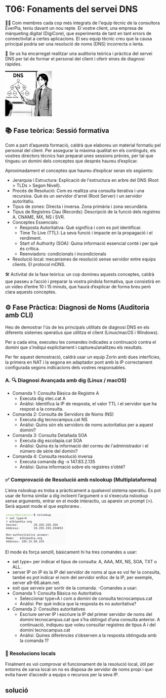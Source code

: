 # T06: Fonaments del servei DNS
🧑‍🏫 Com membres cada cop més integrats de l'equip tècnic de la consultora EverPia, teniu davant un nou repte. El vostre client, una empresa de màrqueting digital (DigiCore), que experimenta de tant en tant errors de connectivitat a certes aplicacions. El seu equip tècnic creu que la causa principal podria ser una resolució de noms (DNS) incorrecta o lenta.

🎯 Se us ha encarregat realitzar una auditoria teòrica i pràctica del servei DNS per tal de formar el personal del client i oferir eines de diagnosi ràpides.

![La portada de la tasca](img/portadatasca.png)

## 📚 Fase teòrica: Sessió formativa
Com a part d’aquesta formació, caldrà que elaboreu un material formatiu pel personal del client. Per assegurar la màxima qualitat en els continguts, els vostres directors tècnics han preparat unes sessions prèvies, per tal que tingueu un domini dels conceptes que després haureu d’explicar.

Aproximadament el conceptes que haureu d’explicar seran els següents:

- Jerarquia i Estructura: Explicació de l'estructura en arbre del DNS (Root > TLDs > Segon Nivell).
- Procés de Resolució: Com es realitza una consulta iterativa i una recursiva. Què és un servidor d'arrel (Root Server) i un servidor autoritatiu.
- Tipus de zones: Directa i inversa. Zona primària i zona secundària.
- Tipus de Registres Clau (Records): Descripció de la funció dels registres A, CNAME, MX, NS i SVR.
- Conceptes Essencials:
  - Resposta Autoritativa: Què significa i com es pot identificar.
  - Time To Live (TTL): La seva funció i impacte en la propagació i el rendiment.
  - Start of Authority (SOA): Quina informació essencial conté i per què és crítica.
  - Reenviadors: condicionals i incondicionals
- Resolució local: mecanismes de resolució sense servidor entre equips clients. El protocol mDNS.

🛠️  Activitat de la fase teòrica: un cop domineu aquests conceptes, caldrà que passeu a l’acció i preparar la vostra píndola formativa, que consistirà en un vídeo d’entre 10 i 15 minuts, que haurà d’explicar de forma breu però clara aquests conceptes.

## ⚙️ Fase Pràctica: Diagnosi de Noms (Auditoria amb CLI)

Heu de demostrar l'ús de les principals utilitats de diagnosi DNS en els diferents sistemes operatius que utilitza el client (Linux/macOS i Windows).

Per a cada eina, executeu les comandes indicades a continuació contra el domini que s’indiqui explícitament i captureu/analitzeu els resultats.

Per fer aquest demostració, caldrà usar un equip Zorin amb dues interfícies, la primera en NAT i la segona en adaptador pont amb la IP correctament configurada segons indicacions dels vostres responsables.

### A. 🔍 Diagnosi Avançada amb dig (Linux / macOS)

- Comanda 1: Consulta Bàsica de Registre A
  - Executa dig xtec.cat A
  - Anàlisi: Identifica la IP de resposta, el valor TTL i el servidor que ha respost a la consulta.
- Comanda 2: Consulta de Servidors de Noms (NS)
  - Executa dig tecnocampus.cat NS
  - Anàlisi: Quins són els servidors de noms autoritatius per a aquest domini?
- Comanda 3: Consulta Detallada SOA
  - Executa dig escolapia.cat SOA
  - Anàlisi: Quina és la informació del correu de l'administrador i el número de sèrie del domini?
- Comanda 4: Consulta resolució inversa
  - Executa comanda dig -x 147.83.2.135
  - Anàlisi: Quina informació sobre els registres s’obté?

### ✅ Comprovació de Resolució amb nslookup (Multiplataforma)

L’eina nslookup es troba a pràcticament a qualsevol sistema operatiu. Es pot usar de forma similar a dig incloent l’argument o si s’executa nslookup sense arguments, entrar en el mode interactiu, us apareix un prompt (>). Serà aquest mode el que explorareu . 

![La portada 2 de la tasca](img/portada2tasca.png)
   
El mode és força senzill, bàsicament hi ha tres comandes a usar:
- set type= per indicar el tipus de consulta: A, AAA, MX, NS, SOA, TXT o ALL.
- server IP on IP és la IP del servidor de noms al que es vol fer la consulta, també es pot indicar el nom del servidor enlloc de la IP, per exemple, server a9-66.akam.net.
- exit que serveix per sortir de la comanda.
-Comandes a usar:
- Comanda 1: Consulta Bàsica no Autoritativa
  - Seleccionar type=A i com a domini de consulta tecnocampus.cat
  - Anàlisi: Per què indica que la resposta és no autoritativa?
- Comanda 2: Consultes autoritatives
  - Escriure server IP i escriure la IP del primer servidor de noms del domini tecnocampus.cat que s’ha obtingut d’una consulta anterior. A continuació, indiqueu que voleu consultar registres de tipus A i del domini tecnocampus.cat
  - Anàlisi: Quines diferències s’observen a la resposta obtinguda amb la comanda 1?


### 🧠 Resolucions locals
Finalment es vol comprovar el funcionament de la resolució local, útil per entorns de xarxa local on no es disposa de servidor de noms propi i que evita haver d’accedir a equips o recursos per la seva IP.

## solució

